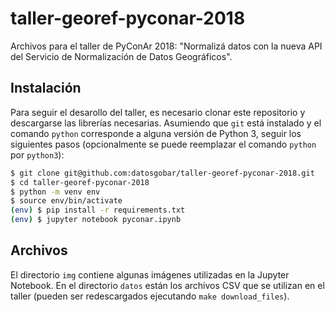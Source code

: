 # taller-georef-pyconar-2018
Archivos para el taller de PyConAr 2018: "Normalizá datos con la nueva API del Servicio de Normalización de Datos Geográficos".

## Instalación
Para seguir el desarollo del taller, es necesario clonar este repositorio y descargarse las librerías necesarias. Asumiendo que `git` está instalado y el comando `python` corresponde a alguna versión de Python 3, seguir los siguientes pasos (opcionalmente se puede reemplazar el comando `python` por `python3`):

```bash
$ git clone git@github.com:datosgobar/taller-georef-pyconar-2018.git
$ cd taller-georef-pyconar-2018
$ python -m venv env
$ source env/bin/activate
(env) $ pip install -r requirements.txt
(env) $ jupyter notebook pyconar.ipynb
```
## Archivos
El directorio `img` contiene algunas imágenes utilizadas en la Jupyter Notebook. En el directorio `datos` están los archivos CSV que se utilizan en el taller (pueden ser redescargados ejecutando `make download_files`).
